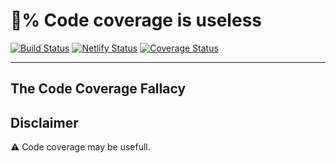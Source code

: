 # 💯% Code coverage is useless

[![Build Status](https://action-badges.now.sh/baumannzone/100-code-coverage-is-useless?action=Run%20Tests)](https://action-badges.now.sh/baumannzone/100-code-coverage-is-useless?action=Run%20Tests)
[![Netlify Status](https://api.netlify.com/api/v1/badges/c0f298bd-8ad3-4649-a8d2-13b01857f855/deploy-status)](https://app.netlify.com/sites/100-code-coverage-is-useless/deploys)
[![Coverage Status](https://coveralls.io/repos/github/baumannzone/100-code-coverage-is-useless/badge.svg?branch=master)](https://coveralls.io/github/baumannzone/100-code-coverage-is-useless?branch=master)

---

## The Code Coverage Fallacy

## Disclaimer
⚠️ Code coverage may be usefull.